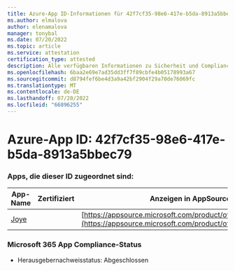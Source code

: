 ```yaml
---
title: Azure-App ID-Informationen für 42f7cf35-98e6-417e-b5da-8913a5bbec79
ms.author: elmalova
author: elenamalova
manager: tonybal
ms.date: 07/20/2022
ms.topic: article
ms.service: attestation
certification_type: attested
description: Alle verfügbaren Informationen zu Sicherheit und Compliance für 42f7cf35-98e6-417e-b5da-8913a5bbec79.
ms.openlocfilehash: 6baa2e69e7ad35dd3ff7f89cbfe4b05178993a67
ms.sourcegitcommit: d8794fef6be4d3a9a42bf2904f29a70de76069fc
ms.translationtype: MT
ms.contentlocale: de-DE
ms.lasthandoff: 07/20/2022
ms.locfileid: "66896255"
---
```

# <a name="azure-app-id-42f7cf35-98e6-417e-b5da-8913a5bbec79"></a>Azure-App ID: 42f7cf35-98e6-417e-b5da-8913a5bbec79


### <a name="apps-associated-with-this-id"></a>Apps, die dieser ID zugeordnet sind:
| **App-Name** | **Zertifiziert** | **Anzeigen in AppSource** |
|--------------|---------------|-----------------------|
| [Joye](../forward/WA200003413.md) |  | [https://appsource.microsoft.com/product/office/WA200003413](https://appsource.microsoft.com/product/office/WA200003413) |

### <a name="microsoft-365-app-compliance-status"></a>Microsoft 365 App Compliance-Status
- Herausgebernachweisstatus: Abgeschlossen

